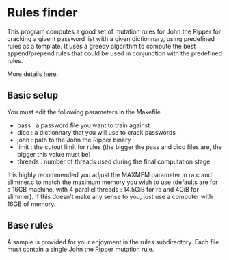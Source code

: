 Rules finder
============

This program computes a good set of mutation rules for John the Ripper for cracking a givent password list with a given dictionnary, using predefined rules as a template. It uses a greedy algorithm to compute the best append/prepend rules that could be used in conjunction with the predefined rules.

More details [here](http://tehlose.wordpress.com/category/mangling-rules-generation/).

Basic setup
-----------

You must edit the following parameters in the Makefile :

+   pass : a password file you want to train against
+   dico : a dictionnary that you will use to crack passwords
+   john : path to the John the Ripper binary
+   limit : the cutout limit for rules (the bigger the pass and dico files are, the bigger this value must be)
+   threads : number of threads used during the final computation stage

It is highly recommended you adjust the MAXMEM parameter in ra.c and slimmer.c to match the maximum memory you wish to use (defaults are for a 16GB machine, with 4 parallel threads : 14.5GiB for ra and 4GiB for slimmer). If this doesn't make any sense to you, just use a computer with 16GB of memory.

Base rules
----------
A sample is provided for your enjoyment in the rules subdirectory. Each file must contain a single John the Ripper mutation rule.


